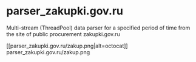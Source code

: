 # parser_zakupki.gov.ru
Multi-stream (ThreadPool) data parser for a specified period of time from the site of public procurement zakupki.gov.ru

[[parser_zakupki.gov.ru/zakup.png|alt=octocat]]
parser_zakupki.gov.ru/zakup.png
      
